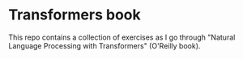 # Transformers book

This repo contains a collection of exercises as I go through "Natural Language Processing with Transformers" (O'Reilly book).

